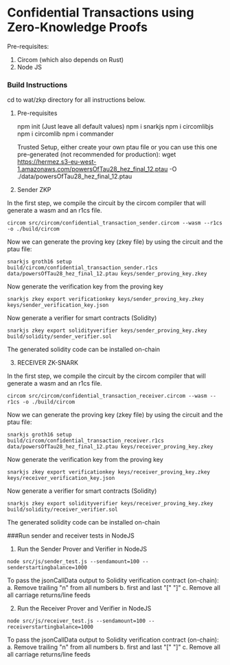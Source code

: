 # Confidential Transactions using Zero-Knowledge Proofs

Pre-requisites:

1. Circom (which also depends on Rust)
2. Node JS

### Build Instructions

cd to wat/zkp directory for all instructions below.

1. Pre-requisites

	npm init	(Just leave all default values)
	npm i snarkjs
	npm i circomlibjs
	npm i circomlib
	npm i commander

	Trusted Setup, either create your own ptau file or you can use this one pre-generated (not recommended for production):
	wget https://hermez.s3-eu-west-1.amazonaws.com/powersOfTau28_hez_final_12.ptau -O ./data/powersOfTau28_hez_final_12.ptau

3. Sender ZKP

In the first step, we compile the circuit by the circom compiler that will generate a wasm and an r1cs file.
```
circom src/circom/confidential_transaction_sender.circom --wasm --r1cs -o ./build/circom
```

Now we can generate the proving key (zkey file) by using the circuit and the ptau file:
```
snarkjs groth16 setup build/circom/confidential_transaction_sender.r1cs data/powersOfTau28_hez_final_12.ptau keys/sender_proving_key.zkey
```

Now generate the verification key from the proving key 
```
snarkjs zkey export verificationkey keys/sender_proving_key.zkey keys/sender_verification_key.json
```

Now generate a verifier for smart contracts (Solidity)
```
snarkjs zkey export solidityverifier keys/sender_proving_key.zkey build/solidity/sender_verifier.sol
```
The generated solidity code can be installed on-chain

3. RECEIVER ZK-SNARK

In the first step, we compile the circuit by the circom compiler that will generate a wasm and an r1cs file.
```
circom src/circom/confidential_transaction_receiver.circom --wasm --r1cs -o ./build/circom
```

Now we can generate the proving key (zkey file) by using the circuit and the ptau file:
```
snarkjs groth16 setup build/circom/confidential_transaction_receiver.r1cs data/powersOfTau28_hez_final_12.ptau keys/receiver_proving_key.zkey
```

Now generate the verification key from the proving key 
```
snarkjs zkey export verificationkey keys/receiver_proving_key.zkey keys/receiver_verification_key.json
```

Now generate a verifier for smart contracts (Solidity)
```
snarkjs zkey export solidityverifier keys/receiver_proving_key.zkey build/solidity/receiver_verifier.sol
```
The generated solidity code can be installed on-chain

###Run sender and receiver tests in NodeJS
1.  Run the Sender Prover and Verifier in NodeJS
```
node src/js/sender_test.js --sendamount=100 --senderstartingbalance=1000
```

To pass the jsonCallData output to Solidity verification contract (on-chain):
a. Remove trailing "n" from all numbers
b. first and last "[" "]"
c. Remove all all carriage returns/line feeds


2. Run the Receiver Prover and Verifier in NodeJS
```
node src/js/receiver_test.js --sendamount=100 --receiverstartingbalance=1000
```

To pass the jsonCallData output to Solidity verification contract (on-chain):
a. Remove trailing "n" from all numbers
b. first and last "[" "]"
c. Remove all all carriage returns/line feeds


